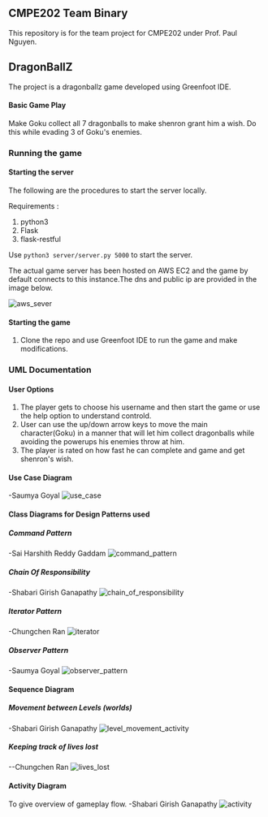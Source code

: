 ## CMPE202 Team Binary
This repository is for the team project for CMPE202 under Prof. Paul Nguyen.

## DragonBallZ
The project is a dragonballz game developed using Greenfoot IDE.

#### Basic Game Play
Make Goku collect all 7 dragonballs to make shenron grant him a wish. Do this while evading 3 of Goku's enemies.

### Running the game

#### Starting the server

The following are the procedures to start the server locally.

Requirements : 
1. python3
2. Flask
3. flask-restful

Use `python3 server/server.py 5000` to start the server.

The actual game server has been hosted on AWS EC2 and the game by default connects to this instance.The dns and public ip are provided in the image below.

![aws_sever](server/aws.png)

#### Starting the game
1. Clone the repo and use Greenfoot IDE to run the game and make modifications.


### UML Documentation

#### User Options
1. The player gets to choose his username and then start the game or use the help option to understand controld.
2. User can use the up/down arrow keys to move the main character(Goku) in a manner that will let him collect dragonballs while avoiding the powerups his enemies throw at him.
3. The player is rated on how fast he can complete and game and get shenron's wish.

#### Use Case Diagram
-Saumya Goyal
![use_case](UML/UseCaseDiagram.png)


#### Class Diagrams for Design Patterns used

##### Command Pattern
-Sai Harshith Reddy Gaddam
![command_pattern](UML/CommandPatternCD.png)

##### Chain Of Responsibility
-Shabari Girish Ganapathy
![chain_of_responsibility](UML/ChainOfResponsibility.png)

##### Iterator Pattern
-Chungchen Ran
![iterator](UML/LivesIteratorPatternCD.png)

##### Observer Pattern
-Saumya Goyal
![observer_pattern](UML/UMLObserver.png)

#### Sequence Diagram

##### Movement between Levels (worlds)
-Shabari Girish Ganapathy
![level_movement_activity](UML/LevelChangeSequence.png)

##### Keeping track of lives lost
--Chungchen Ran
![lives_lost](UML/LivesLostSequenceDiagram.png)

#### Activity Diagram
To give overview of gameplay flow.
-Shabari Girish Ganapathy
![activity](UML/LevelMovementActivity.png)
